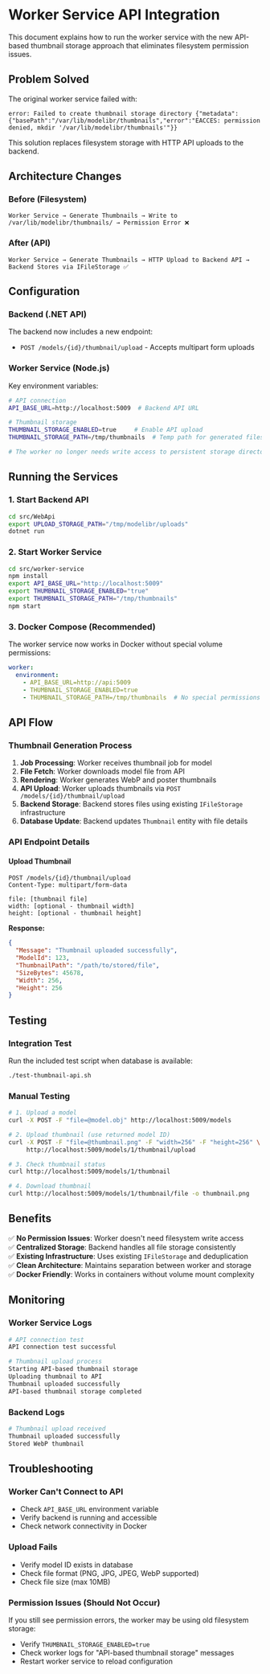 # Worker Service API Integration

This document explains how to run the worker service with the new API-based thumbnail storage approach that eliminates filesystem permission issues.

## Problem Solved

The original worker service failed with:
```
error: Failed to create thumbnail storage directory {"metadata":{"basePath":"/var/lib/modelibr/thumbnails","error":"EACCES: permission denied, mkdir '/var/lib/modelibr/thumbnails'"}}
```

This solution replaces filesystem storage with HTTP API uploads to the backend.

## Architecture Changes

### Before (Filesystem)
```
Worker Service → Generate Thumbnails → Write to /var/lib/modelibr/thumbnails/ → Permission Error ❌
```

### After (API)
```
Worker Service → Generate Thumbnails → HTTP Upload to Backend API → Backend Stores via IFileStorage ✅
```

## Configuration

### Backend (.NET API)
The backend now includes a new endpoint:
- `POST /models/{id}/thumbnail/upload` - Accepts multipart form uploads

### Worker Service (Node.js)
Key environment variables:
```bash
# API connection
API_BASE_URL=http://localhost:5009  # Backend API URL

# Thumbnail storage
THUMBNAIL_STORAGE_ENABLED=true     # Enable API upload
THUMBNAIL_STORAGE_PATH=/tmp/thumbnails  # Temp path for generated files (not persistent)

# The worker no longer needs write access to persistent storage directories
```

## Running the Services

### 1. Start Backend API
```bash
cd src/WebApi
export UPLOAD_STORAGE_PATH="/tmp/modelibr/uploads"
dotnet run
```

### 2. Start Worker Service
```bash
cd src/worker-service
npm install
export API_BASE_URL="http://localhost:5009"
export THUMBNAIL_STORAGE_ENABLED="true"
export THUMBNAIL_STORAGE_PATH="/tmp/thumbnails"
npm start
```

### 3. Docker Compose (Recommended)
The worker service now works in Docker without special volume permissions:
```yaml
worker:
  environment:
    - API_BASE_URL=http://api:5009
    - THUMBNAIL_STORAGE_ENABLED=true
    - THUMBNAIL_STORAGE_PATH=/tmp/thumbnails  # No special permissions needed
```

## API Flow

### Thumbnail Generation Process
1. **Job Processing**: Worker receives thumbnail job for model
2. **File Fetch**: Worker downloads model file from API
3. **Rendering**: Worker generates WebP and poster thumbnails  
4. **API Upload**: Worker uploads thumbnails via `POST /models/{id}/thumbnail/upload`
5. **Backend Storage**: Backend stores files using existing `IFileStorage` infrastructure
6. **Database Update**: Backend updates `Thumbnail` entity with file details

### API Endpoint Details

#### Upload Thumbnail
```http
POST /models/{id}/thumbnail/upload
Content-Type: multipart/form-data

file: [thumbnail file]
width: [optional - thumbnail width]
height: [optional - thumbnail height]
```

**Response:**
```json
{
  "Message": "Thumbnail uploaded successfully",
  "ModelId": 123,
  "ThumbnailPath": "/path/to/stored/file",
  "SizeBytes": 45678,
  "Width": 256,
  "Height": 256
}
```

## Testing

### Integration Test
Run the included test script when database is available:
```bash
./test-thumbnail-api.sh
```

### Manual Testing
```bash
# 1. Upload a model
curl -X POST -F "file=@model.obj" http://localhost:5009/models

# 2. Upload thumbnail (use returned model ID)
curl -X POST -F "file=@thumbnail.png" -F "width=256" -F "height=256" \
     http://localhost:5009/models/1/thumbnail/upload

# 3. Check thumbnail status
curl http://localhost:5009/models/1/thumbnail

# 4. Download thumbnail
curl http://localhost:5009/models/1/thumbnail/file -o thumbnail.png
```

## Benefits

✅ **No Permission Issues**: Worker doesn't need filesystem write access  
✅ **Centralized Storage**: Backend handles all file storage consistently  
✅ **Existing Infrastructure**: Uses existing `IFileStorage` and deduplication  
✅ **Clean Architecture**: Maintains separation between worker and storage  
✅ **Docker Friendly**: Works in containers without volume mount complexity  

## Monitoring

### Worker Service Logs
```bash
# API connection test
API connection test successful

# Thumbnail upload process
Starting API-based thumbnail storage
Uploading thumbnail to API
Thumbnail uploaded successfully
API-based thumbnail storage completed
```

### Backend Logs
```bash
# Thumbnail upload received
Thumbnail uploaded successfully
Stored WebP thumbnail
```

## Troubleshooting

### Worker Can't Connect to API
- Check `API_BASE_URL` environment variable
- Verify backend is running and accessible
- Check network connectivity in Docker

### Upload Fails
- Verify model ID exists in database
- Check file format (PNG, JPG, JPEG, WebP supported)
- Check file size (max 10MB)

### Permission Issues (Should Not Occur)
If you still see permission errors, the worker may be using old filesystem storage:
- Verify `THUMBNAIL_STORAGE_ENABLED=true`
- Check worker logs for "API-based thumbnail storage" messages
- Restart worker service to reload configuration